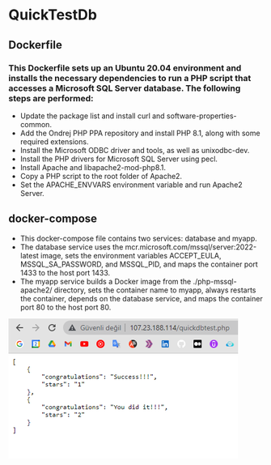 # QuickTestDb
## Dockerfile
### This Dockerfile sets up an Ubuntu 20.04 environment and installs the necessary dependencies to run a PHP script that accesses a Microsoft SQL Server database. The following steps are performed:
* Update the package list and install curl and software-properties-common.
* Add the Ondrej PHP PPA repository and install PHP 8.1, along with some required extensions.
* Install the Microsoft ODBC driver and tools, as well as unixodbc-dev.
* Install the PHP drivers for Microsoft SQL Server using pecl.
* Install Apache and libapache2-mod-php8.1.
* Copy a PHP script to the root folder of Apache2.
* Set the APACHE_ENVVARS environment variable and run Apache2 Server.

## docker-compose
* This docker-compose file contains two services: database and myapp.
* The database service uses the mcr.microsoft.com/mssql/server:2022-latest image, sets the environment variables ACCEPT_EULA, MSSQL_SA_PASSWORD, and MSSQL_PID, and maps the container port 1433 to the host port 1433.
* The myapp service builds a Docker image from the ./php-mssql-apache2/ directory, sets the container name to myapp, always restarts the container, depends on the database service, and maps the container port 80 to the host port 80.

![alt text](./test.png)
